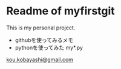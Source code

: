 Readme of myfirstgit
===

This is my personal project.

+ githubを使ってみるメモ
+ pythonを使ってみた
  my*.py

<kou.kobayashi@gmail.com>
